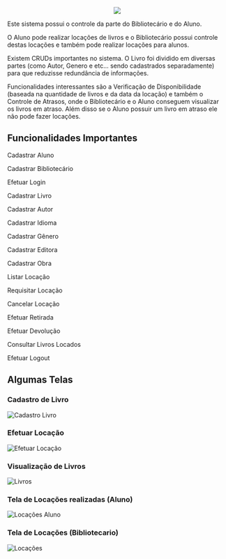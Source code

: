 <p align="center"><img src="https://user-images.githubusercontent.com/83125631/216614645-2407df44-d69c-4e32-92c9-a74e1b97dd53.png"></p>


Este sistema possui o controle da parte do Bibliotecário e do Aluno.

O Aluno pode realizar locações de livros e o Bibliotecário possui controle destas locações e também pode realizar locações para alunos.

Existem CRUDs importantes no sistema. O Livro foi dividido em diversas partes (como Autor, Genero e etc... sendo cadastrados separadamente) para que reduzisse redundância de informações.

Funcionalidades interessantes são a Verificação de Disponibilidade (baseada na quantidade de livros e da data da locação) e também o Controle de Atrasos, onde o Bibliotecário e o Aluno conseguem visualizar os livros em atraso. Além disso se o Aluno possuir um livro em atraso ele não pode fazer locações. 

<h2> Funcionalidades Importantes </h2>

Cadastrar Aluno 

Cadastrar Bibliotecário 

Efetuar Login 

Cadastrar Livro 

Cadastrar Autor 

Cadastrar Idioma 

Cadastrar Gênero 

Cadastrar Editora 

Cadastrar Obra 

Listar Locação 

Requisitar Locação 

Cancelar Locação 

Efetuar Retirada 

Efetuar Devolução 

Consultar Livros Locados 

Efetuar Logout 

<h2> Algumas Telas </h2>

<h3> Cadastro de Livro </h3>

![Cadastro Livro](https://user-images.githubusercontent.com/83125631/216613372-b3dbca91-b350-4e03-acd5-cbf98aab3dd4.jpg)

<h3> Efetuar Locação </h3>

![Efetuar Locação](https://user-images.githubusercontent.com/83125631/216617381-26c98b6d-94a9-4a23-bf3c-26a36e9efa96.jpg)

<h3> Visualização de Livros </h3>

![Livros](https://user-images.githubusercontent.com/83125631/216617401-b7d6a0d3-0394-48be-8dce-292118068ba5.jpg)

<h3> Tela de Locações realizadas (Aluno) </h3>

![Locações Aluno](https://user-images.githubusercontent.com/83125631/216617417-0ec58e3d-4a7d-47cc-b224-1dd5fd4fc80f.PNG)

<h3> Tela de Locações (Bibliotecario) </h3>

![Locações](https://user-images.githubusercontent.com/83125631/216617435-23bb4ace-eae3-46d3-993c-db00ffb7594c.PNG)




